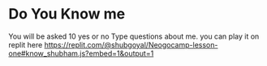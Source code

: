 # Do You Know me

You will be asked 10 yes or no Type questions about me.
you can play it on replit here https://replit.com/@shubgoyal/Neogocamp-lesson-one#know_shubham.js?embed=1&output=1

